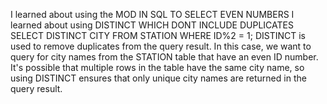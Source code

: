 I learned about using the MOD IN SQL TO SELECT EVEN NUMBERS 
I learned about using DISTINCT WHICH DONT INCLUDE DUPLICATES
SELECT DISTINCT CITY FROM STATION WHERE ID%2 = 1;
DISTINCT is used to remove duplicates from the query result. In this case, we want to query for city names from the STATION table that have an even ID number. It's possible that multiple rows in the table have the same city name, so using DISTINCT ensures that only unique city names are returned in the query result.






